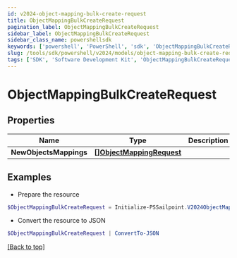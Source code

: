 ```yaml
---
id: v2024-object-mapping-bulk-create-request
title: ObjectMappingBulkCreateRequest
pagination_label: ObjectMappingBulkCreateRequest
sidebar_label: ObjectMappingBulkCreateRequest
sidebar_class_name: powershellsdk
keywords: ['powershell', 'PowerShell', 'sdk', 'ObjectMappingBulkCreateRequest', 'V2024ObjectMappingBulkCreateRequest'] 
slug: /tools/sdk/powershell/v2024/models/object-mapping-bulk-create-request
tags: ['SDK', 'Software Development Kit', 'ObjectMappingBulkCreateRequest', 'V2024ObjectMappingBulkCreateRequest']
---
```



# ObjectMappingBulkCreateRequest

## Properties

Name | Type | Description | Notes
------------ | ------------- | ------------- | -------------
**NewObjectsMappings** |  [**[]ObjectMappingRequest**](object-mapping-request) |  | [required]

## Examples

- Prepare the resource
```powershell
$ObjectMappingBulkCreateRequest = Initialize-PSSailpoint.V2024ObjectMappingBulkCreateRequest  -NewObjectsMappings null
```

- Convert the resource to JSON
```powershell
$ObjectMappingBulkCreateRequest | ConvertTo-JSON
```


[[Back to top]](#) 

